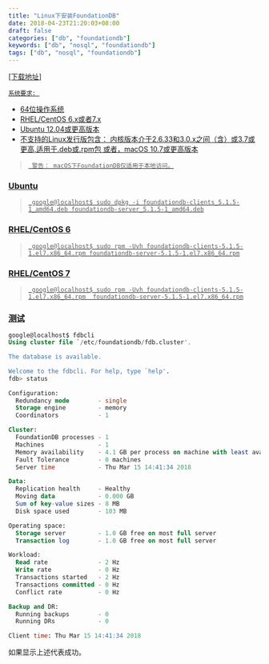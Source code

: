 ```yaml
---
title: "Linux下安装FoundationDB"
date: 2018-04-23T21:20:03+08:00
draft: false
categories: ["db", "foundationdb"]
keywords: ["db", "nosql", "foundationdb"]
tags: ["db", "nosql", "foundationdb"]
---
```



<!-- # Linux下安装FoundationDB -->

<a href="https://apple.github.io/foundationdb/downloads.html" target="_blank"> [下载地址]

`系统要求: `

- 64位操作系统
- RHEL/CentOS 6.x或者7.x
- Ubuntu 12.04或更高版本
- 不支持的Linux发行版包含：
内核版本介于2.6.33和3.0.x之间（含）或3.7或更高,适用于.deb或.rpm包 或者，macOS 10.7或更高版本


>      警告： macOS下FoundationDB仅适用于本地访问。


### Ubuntu
>      google@localhost$ sudo dpkg -i foundationdb-clients_5.1.5-1_amd64.deb foundationdb-server_5.1.5-1_amd64.deb

### RHEL/CentOS 6
>      google@localhost$ sudo rpm -Uvh foundationdb-clients-5.1.5-1.el7.x86_64.rpm foundationdb-server-5.1.5-1.el7.x86_64.rpm

### RHEL/CentOS 7
>      google@localhost$ sudo rpm -Uvh foundationdb-clients-5.1.5-1.el7.x86_64.rpm  foundationdb-server-5.1.5-1.el7.x86_64.rpm

### 测试

``` sql
google@localhost$ fdbcli
Using cluster file `/etc/foundationdb/fdb.cluster'.

The database is available.

Welcome to the fdbcli. For help, type `help'.
fdb> status

Configuration:
  Redundancy mode        - single
  Storage engine         - memory
  Coordinators           - 1

Cluster:
  FoundationDB processes - 1
  Machines               - 1
  Memory availability    - 4.1 GB per process on machine with least available
  Fault Tolerance        - 0 machines
  Server time            - Thu Mar 15 14:41:34 2018

Data:
  Replication health     - Healthy
  Moving data            - 0.000 GB
  Sum of key-value sizes - 8 MB
  Disk space used        - 103 MB

Operating space:
  Storage server         - 1.0 GB free on most full server
  Transaction log        - 1.0 GB free on most full server

Workload:
  Read rate              - 2 Hz
  Write rate             - 0 Hz
  Transactions started   - 2 Hz
  Transactions committed - 0 Hz
  Conflict rate          - 0 Hz

Backup and DR:
  Running backups        - 0
  Running DRs            - 0

Client time: Thu Mar 15 14:41:34 2018
```
如果显示上述代表成功。
